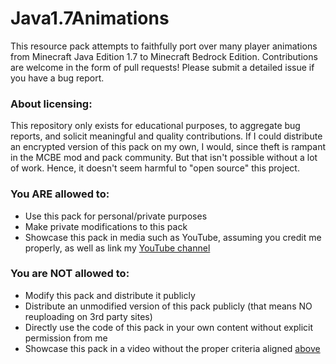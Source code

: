 # Java1.7Animations
This resource pack attempts to faithfully port over many player animations from Minecraft Java Edition 1.7 to Minecraft Bedrock Edition. Contributions are welcome in the form of pull requests! Please submit a detailed issue if you have a bug report.

### About licensing:
This repository only exists for educational purposes, to aggregate bug reports, and solicit meaningful and quality contributions. If I could distribute an encrypted version of this pack on my own, I would, since theft is rampant in the MCBE mod and pack community. But that isn't possible without a lot of work. Hence, it doesn't seem harmful to "open source" this project.

### You ARE allowed to:
- Use this pack for personal/private purposes
- Make private modifications to this pack
- Showcase this pack in media such as YouTube, assuming you credit me properly, as well as link my [YouTube channel](https://www.youtube.com/@ambiennt)

### You are NOT allowed to:
- Modify this pack and distribute it publicly
- Distribute an unmodified version of this pack publicly (that means NO reuploading on 3rd party sites)
- Directly use the code of this pack in your own content without explicit permission from me
- Showcase this pack in a video without the proper criteria aligned [above](#you-are-allowed-to-)